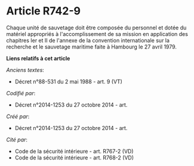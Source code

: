 # Article R742-9

Chaque unité de sauvetage doit être composée du personnel et dotée du matériel appropriés à l'accomplissement de sa mission
en application des chapitres Ier et II de l'annexe de la convention internationale sur la recherche et le sauvetage maritime
faite à Hambourg le 27 avril 1979.

**Liens relatifs à cet article**

_Anciens textes_:

  - Décret n°88-531 du 2 mai 1988 - art. 9 (VT)

_Codifié par_:

  - Décret n°2014-1253 du 27 octobre 2014 - art.

_Créé par_:

  - Décret n°2014-1253 du 27 octobre 2014 - art.

_Cité par_:

  - Code de la sécurité intérieure - art. R767-2 (VD)
  - Code de la sécurité intérieure - art. R768-2 (VD)
